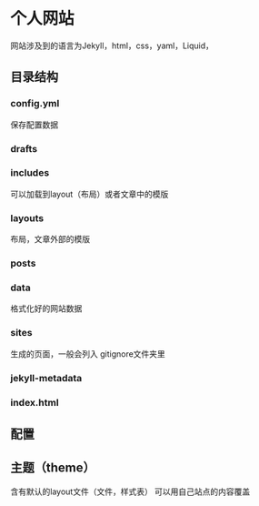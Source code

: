 # 个人网站
网站涉及到的语言为Jekyll，html，css，yaml，Liquid，
## 目录结构

### config.yml
保存配置数据

### drafts

### includes
可以加载到layout（布局）或者文章中的模版

### layouts
布局，文章外部的模版

### posts

### data
格式化好的网站数据


### sites
生成的页面，一般会列入 gitignore文件夹里

### jekyll-metadata

### index.html


## 配置


## 主题（theme）
含有默认的layout文件（文件，样式表）
可以用自己站点的内容覆盖
